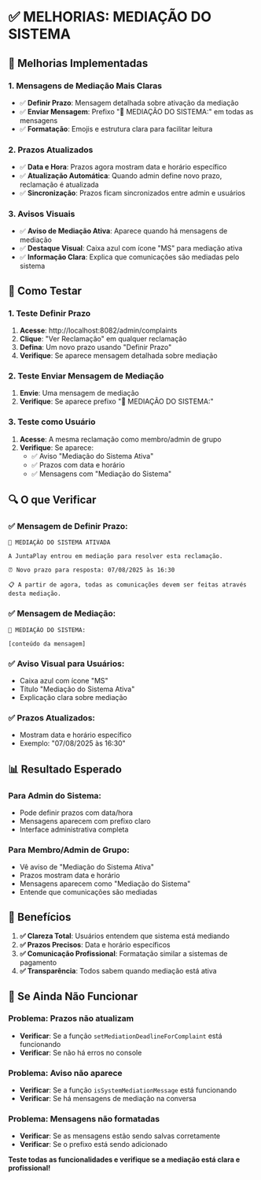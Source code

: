 # ✅ MELHORIAS: MEDIAÇÃO DO SISTEMA

## 🎯 Melhorias Implementadas

### **1. Mensagens de Mediação Mais Claras**
- ✅ **Definir Prazo**: Mensagem detalhada sobre ativação da mediação
- ✅ **Enviar Mensagem**: Prefixo "📢 MEDIAÇÃO DO SISTEMA:" em todas as mensagens
- ✅ **Formatação**: Emojis e estrutura clara para facilitar leitura

### **2. Prazos Atualizados**
- ✅ **Data e Hora**: Prazos agora mostram data e horário específico
- ✅ **Atualização Automática**: Quando admin define novo prazo, reclamação é atualizada
- ✅ **Sincronização**: Prazos ficam sincronizados entre admin e usuários

### **3. Avisos Visuais**
- ✅ **Aviso de Mediação Ativa**: Aparece quando há mensagens de mediação
- ✅ **Destaque Visual**: Caixa azul com ícone "MS" para mediação ativa
- ✅ **Informação Clara**: Explica que comunicações são mediadas pelo sistema

## 🚀 Como Testar

### 1. **Teste Definir Prazo**
1. **Acesse**: http://localhost:8082/admin/complaints
2. **Clique**: "Ver Reclamação" em qualquer reclamação
3. **Defina**: Um novo prazo usando "Definir Prazo"
4. **Verifique**: Se aparece mensagem detalhada sobre mediação

### 2. **Teste Enviar Mensagem de Mediação**
1. **Envie**: Uma mensagem de mediação
2. **Verifique**: Se aparece prefixo "📢 MEDIAÇÃO DO SISTEMA:"

### 3. **Teste como Usuário**
1. **Acesse**: A mesma reclamação como membro/admin de grupo
2. **Verifique**: Se aparece:
   - ✅ Aviso "Mediação do Sistema Ativa"
   - ✅ Prazos com data e horário
   - ✅ Mensagens com "Mediação do Sistema"

## 🔍 O que Verificar

### ✅ **Mensagem de Definir Prazo:**
```
🔄 MEDIAÇÃO DO SISTEMA ATIVADA

A JuntaPlay entrou em mediação para resolver esta reclamação.

⏰ Novo prazo para resposta: 07/08/2025 às 16:30

📋 A partir de agora, todas as comunicações devem ser feitas através desta mediação.
```

### ✅ **Mensagem de Mediação:**
```
📢 MEDIAÇÃO DO SISTEMA:

[conteúdo da mensagem]
```

### ✅ **Aviso Visual para Usuários:**
- Caixa azul com ícone "MS"
- Título "Mediação do Sistema Ativa"
- Explicação clara sobre mediação

### ✅ **Prazos Atualizados:**
- Mostram data e horário específico
- Exemplo: "07/08/2025 às 16:30"

## 📊 Resultado Esperado

### **Para Admin do Sistema:**
- Pode definir prazos com data/hora
- Mensagens aparecem com prefixo claro
- Interface administrativa completa

### **Para Membro/Admin de Grupo:**
- Vê aviso de "Mediação do Sistema Ativa"
- Prazos mostram data e horário
- Mensagens aparecem como "Mediação do Sistema"
- Entende que comunicações são mediadas

## 🎯 Benefícios

1. **✅ Clareza Total**: Usuários entendem que sistema está mediando
2. **✅ Prazos Precisos**: Data e horário específicos
3. **✅ Comunicação Profissional**: Formatação similar a sistemas de pagamento
4. **✅ Transparência**: Todos sabem quando mediação está ativa

## 🐛 Se Ainda Não Funcionar

### Problema: Prazos não atualizam
- **Verificar**: Se a função `setMediationDeadlineForComplaint` está funcionando
- **Verificar**: Se não há erros no console

### Problema: Aviso não aparece
- **Verificar**: Se a função `isSystemMediationMessage` está funcionando
- **Verificar**: Se há mensagens de mediação na conversa

### Problema: Mensagens não formatadas
- **Verificar**: Se as mensagens estão sendo salvas corretamente
- **Verificar**: Se o prefixo está sendo adicionado

**Teste todas as funcionalidades e verifique se a mediação está clara e profissional!** 